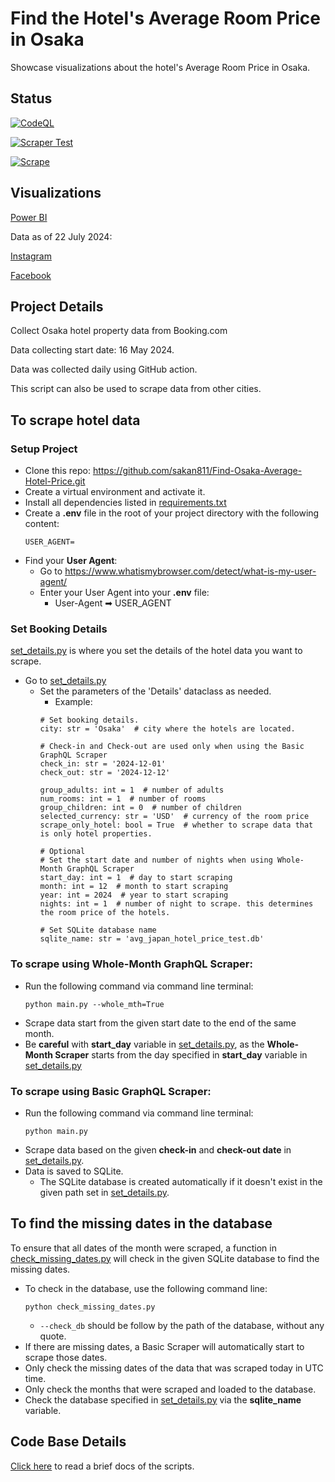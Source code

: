 # Find the Hotel's Average Room Price in Osaka 

Showcase visualizations about the hotel's Average Room Price in Osaka.

## Status
[![CodeQL](https://github.com/sakan811/Find-Osaka-Average-Hotel-Price/actions/workflows/codeql.yml/badge.svg)](https://github.com/sakan811/Find-Osaka-Average-Hotel-Price/actions/workflows/codeql.yml)    

[![Scraper Test](https://github.com/sakan811/Find-Osaka-Average-Hotel-Price/actions/workflows/scraper-test.yml/badge.svg)](https://github.com/sakan811/Find-Osaka-Average-Hotel-Price/actions/workflows/scraper-test.yml)  

[![Scrape](https://github.com/sakan811/Find-Osaka-Average-Hotel-Price/actions/workflows/scrape.yml/badge.svg)](https://github.com/sakan811/Find-Osaka-Average-Hotel-Price/actions/workflows/scrape.yml)

## Visualizations
[Power BI](https://app.powerbi.com/view?r=eyJrIjoiOGFiNzQ1Y2UtZTVlOS00MzkyLTlmN2EtMDY2YWVlNzFiNTIyIiwidCI6ImZlMzViMTA3LTdjMmYtNGNjMy1hZDYzLTA2NTY0MzcyMDg3OCIsImMiOjEwfQ%3D%3D)  

Data as of 22 July 2024:

[Instagram](https://www.instagram.com/p/C9uvDanPaTQ/?utm_source=ig_web_copy_link&igsh=MzRlODBiNWFlZA==)  

[Facebook](https://www.facebook.com/permalink.php?story_fbid=pfbid07vR488Jh2SZVAZTC51FfYUNVUabxq7Yu3aQzVRVeFqwfQeZUmy5z1NFHTCjV7uc6l&id=61553626169836)

## Project Details
Collect Osaka hotel property data from Booking.com

Data collecting start date: 16 May 2024.

Data was collected daily using GitHub action.

This script can also be used to scrape data from other cities.

## To scrape hotel data
### Setup Project
- Clone this repo: https://github.com/sakan811/Find-Osaka-Average-Hotel-Price.git
- Create a virtual environment and activate it.
- Install all dependencies listed in [requirements.txt](requirements.txt)
- Create a **.env** file in the root of your project directory with the following content:
  ```
  USER_AGENT=
  ```
- Find your **User Agent**:
  - Go to https://www.whatismybrowser.com/detect/what-is-my-user-agent/
  - Enter your User Agent into your **.env** file:
    - User-Agent ➡ USER_AGENT

### Set Booking Details
[set_details.py](set_details.py) is where you set the details of the hotel data you want to scrape.
- Go to [set_details.py](set_details.py)
  - Set the parameters of the 'Details' dataclass as needed.
    - Example:
    ```
    # Set booking details.
    city: str = 'Osaka'  # city where the hotels are located.
  
    # Check-in and Check-out are used only when using the Basic GraphQL Scraper
    check_in: str = '2024-12-01'
    check_out: str = '2024-12-12'
  
    group_adults: int = 1  # number of adults
    num_rooms: int = 1  # number of rooms
    group_children: int = 0  # number of children
    selected_currency: str = 'USD'  # currency of the room price
    scrape_only_hotel: bool = True  # whether to scrape data that is only hotel properties.

    # Optional
    # Set the start date and number of nights when using Whole-Month GraphQL Scraper
    start_day: int = 1  # day to start scraping
    month: int = 12  # month to start scraping
    year: int = 2024  # year to start scraping
    nights: int = 1  # number of night to scrape. this determines the room price of the hotels.
   
    # Set SQLite database name
    sqlite_name: str = 'avg_japan_hotel_price_test.db'
    ```
### To scrape using Whole-Month GraphQL Scraper:
- Run the following command via command line terminal:
  ```  
  python main.py --whole_mth=True
  ```
- Scrape data start from the given start date to the end of the same month.
- Be **careful** with **start_day** variable in [set_details.py](set_details.py), 
as the **Whole-Month Scraper** starts from the day specified in **start_day** variable 
in [set_details.py](set_details.py) 

### To scrape using Basic GraphQL Scraper:
- Run the following command via command line terminal:
  ```  
  python main.py 
  ```
- Scrape data based on the given **check-in** and **check-out date** in [set_details.py](set_details.py).
- Data is saved to SQLite.
  - The SQLite database is created automatically if it doesn't exist in the given path set in [set_details.py](set_details.py).

## To find the missing dates in the database
To ensure that all dates of the month were scraped, a function in
[check_missing_dates.py](check_missing_dates.py) will check in the given SQLite database to find the missing dates.
- To check in the database, use the following command line:
  ```  
  python check_missing_dates.py 
  ``` 
  - ```--check_db``` should be follow by the path of the database, without any quote.
- If there are missing dates, a Basic Scraper will automatically start to scrape those dates.
- Only check the missing dates of the data that was scraped today in UTC time.
- Only check the months that were scraped and loaded to the database.
- Check the database specified in [set_details.py](set_details.py) via the **sqlite_name** variable.

## Code Base Details 
[Click here](docs/DOCS.md) to read a brief docs of the scripts.
